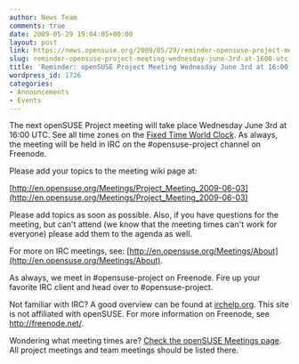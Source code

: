 ```yaml
---
author: News Team
comments: true
date: 2009-05-29 19:04:05+00:00
layout: post
link: https://news.opensuse.org/2009/05/29/reminder-opensuse-project-meeting-wednesday-june-3rd-at-1600-utc/
slug: reminder-opensuse-project-meeting-wednesday-june-3rd-at-1600-utc
title: 'Reminder: openSUSE Project Meeting Wednesday June 3rd at 16:00 UTC'
wordpress_id: 1726
categories:
- Announcements
- Events
---
```


The next openSUSE Project meeting will take place Wednesday June 3rd at 16:00 UTC. See all time zones on the [Fixed Time World Clock](http://is.gd/Jd0Z). As always, the meeting will be held in IRC on the #opensuse-project channel on Freenode.

Please add your topics to the meeting wiki page at:

[http://en.opensuse.org/Meetings/Project_Meeting_2009-06-03](http://en.opensuse.org/Meetings/Project_Meeting_2009-06-03)

Please add topics as soon as possible. Also, if you have questions for the meeting, but can't attend (we know that the meeting times can't work for everyone) please add them to the agenda as well.

For more on IRC meetings, see: [http://en.opensuse.org/Meetings/About](http://en.opensuse.org/Meetings/About).

As always, we meet in #opensuse-project on Freenode. Fire up your favorite IRC client and head over to #opensuse-project.

Not familiar with IRC? A good overview can be found at [irchelp.org](http://www.irchelp.org/). This site is not affiliated with openSUSE. For more information on Freenode, see http://freenode.net/.

Wondering what meeting times are? [Check the openSUSE Meetings page](http://en.opensuse.org/Meetings). All project meetings and team meetings should be listed there.
